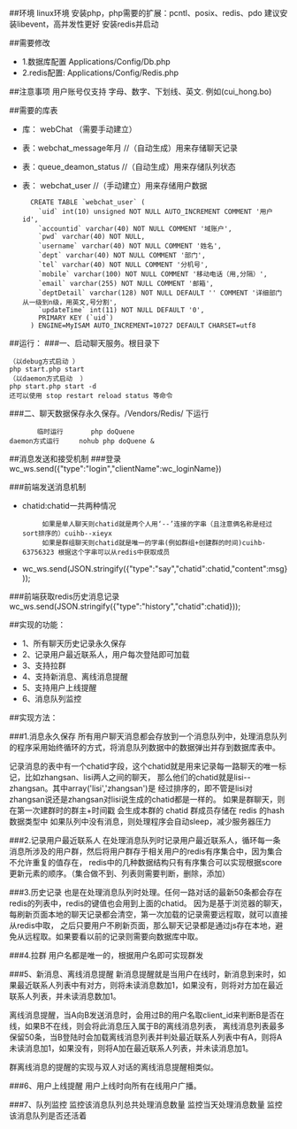 ##环境
linux环境
安装php，php需要的扩展：pcntl、posix、redis、pdo
建议安装libevent，高并发性更好
安装redis并启动

##需要修改
- 1.数据库配置 Applications/Config/Db.php
- 2.redis配置: Applications/Config/Redis.php

##注意事项
用户账号仅支持 字母、数字、下划线、英文.  例如(cui_hong.bo)

##需要的库表 
- 库： webChat （需要手动建立）
- 表：webchat_message年月       //（自动生成）用来存储聊天记录
- 表：queue_deamon_status  //（自动生成）用来存储队列状态
- 表： webchat_user		 //（手动建立）用来存储用户数据

  		CREATE TABLE `webchat_user` (
		  `uid` int(10) unsigned NOT NULL AUTO_INCREMENT COMMENT '用户id',
		  `accountid` varchar(40) NOT NULL COMMENT '域账户',
		  `pwd` varchar(40) NOT NULL,
		  `username` varchar(40) NOT NULL COMMENT '姓名',
		  `dept` varchar(40) NOT NULL COMMENT '部门',
		  `tel` varchar(40) NOT NULL COMMENT '分机号',
		  `mobile` varchar(100) NOT NULL COMMENT '移动电话（用,分隔）',
		  `email` varchar(255) NOT NULL COMMENT '邮箱',
		  `deptDetail` varchar(128) NOT NULL DEFAULT '' COMMENT '详细部门从一级到n级，用英文,号分割',
		  `updateTime` int(11) NOT NULL DEFAULT '0',
		  PRIMARY KEY (`uid`)
		) ENGINE=MyISAM AUTO_INCREMENT=10727 DEFAULT CHARSET=utf8

##运行：
###一、启动聊天服务。根目录下

	（以debug方式启动 ） 
	php start.php start
	（以daemon方式启动  ）
	php start.php start -d
	还可以使用 stop restart reload status 等命令
	
###二、聊天数据保存永久保存。/Vendors/Redis/ 下运行

           临时运行    	  php doQuene 
	daemon方式运行     nohub php doQuene &


##消息发送和接受机制
###登录
	wc_ws.send({"type":"login","clientName":wc_loginName})

###前端发送消息机制
- chatid:chatid一共两种情况

	       如果是单人聊天则chatid就是两个人用‘--’连接的字串（且注意俩名称是经过sort排序的）cuihb--xieyx
	       如果是群组聊天则chatid就是唯一的字串(例如群组+创建群的时间)cuihb-63756323 根据这个字串可以从redis中获取成员
- wc_ws.send(JSON.stringify({"type":"say","chatid":chatid,"content":msg}));

###前端获取redis历史消息记录
	wc_ws.send(JSON.stringify({"type":"history","chatid":chatid}));


##实现的功能：
- 1、所有聊天历史记录永久保存
- 2、记录用户最近联系人，用户每次登陆即可加载
- 3、支持拉群
- 4、支持新消息、离线消息提醒
- 5、支持用户上线提醒
- 6、消息队列监控

##实现方法：

###1.消息永久保存
 所有用户聊天消息都会存放到一个消息队列中，处理消息队列的程序采用始终循环的方式，将消息队列数据中的数据弹出并存到数据库表中。
 
 记录消息的表中有一个chatid字段，这个chatid就是用来记录每一路聊天的唯一标记，比如zhangsan、lisi两人之间的聊天，
 那么他们的chatid就是lisi--zhangsan。其中array('lisi','zhangsan')是
 经过排序的，即不管是lisi对zhangsan说还是zhangsan对lisi说生成的chatid都是一样的。
 如果是群聊天，则在第一次建群时的群主+时间戳 会生成本群的 chatid 群成员存储在 redis 的hash数据类型中
  如果队列中没有消息，则处理程序会自动sleep，减少服务器压力
  
###2.记录用户最近联系人
 在处理消息队列时记录用户最近联系人，循环每一条消息所涉及的用户群，然后将用户群存于相关用户的redis有序集合中，因为集合不允许重复的值存在，
 redis中的几种数据结构只有有序集合可以实现根据score更新元素的顺序。（集合做不到、列表则需要判断，删除，添加）

###3.历史记录
 也是在处理消息队列时处理。任何一路对话的最新50条都会存在redis的列表中，redis的键值也会用到上面的chatid。
 因为是基于浏览器的聊天，每刷新页面本地的聊天记录都会清空，第一次加载的记录需要远程取，就可以直接从redis中取，
 之后只要用户不刷新页面，那么聊天记录都是通过js存在本地，避免从远程取。如果要看以前的记录则需要向数据库中取。
 
###4.拉群
 用户名都是唯一的，根据用户名即可实现群发
 
 ###5、新消息、离线消息提醒
 新消息提醒就是当用户在线时，新消息到来时，如果最近联系人列表中有对方，则将未读消息数加1，如果没有，则将对方加在最近联系人列表，并未读消息数加1。
 
 离线消息提醒，当A向B发送消息时，会用过B的用户名取client_id来判断B是否在线，如果B不在线，则会将此消息压入属于B的离线消息列表，
 离线消息列表最多保留50条，当B登陆时会加载离线消息列表并判处最近联系人列表中有A，则将A未读消息加1，如果没有，则将A加在最近联系人列表，并未读消息加1。
 
 群离线消息的提醒的实现与双人对话的离线消息提醒相类似。

###6、用户上线提醒
 用户上线时向所有在线用户广播。
 
###7、队列监控
 监控该消息队列总共处理消息数量
 监控当天处理消息数量
 监控该消息队列是否还活着
